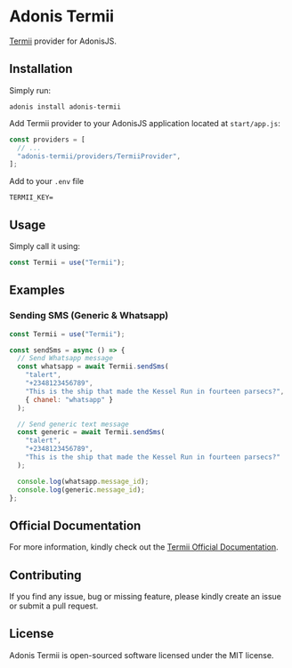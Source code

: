 # Adonis Termii

[Termii](https://www.termii.com) provider for AdonisJS.

## Installation

Simply run:

```
adonis install adonis-termii
```

Add Termii provider to your AdonisJS application located at `start/app.js`:

```js
const providers = [
  // ...
  "adonis-termii/providers/TermiiProvider",
];
```

Add to your `.env` file

```
TERMII_KEY=
```

## Usage

Simply call it using:

```js
const Termii = use("Termii");
```

## Examples

### Sending SMS (Generic & Whatsapp)

```js
const Termii = use("Termii");

const sendSms = async () => {
  // Send Whatsapp message
  const whatsapp = await Termii.sendSms(
    "talert",
    "+2348123456789",
    "This is the ship that made the Kessel Run in fourteen parsecs?",
    { chanel: "whatsapp" }
  );

  // Send generic text message
  const generic = await Termii.sendSms(
    "talert",
    "+2348123456789",
    "This is the ship that made the Kessel Run in fourteen parsecs?"
  );

  console.log(whatsapp.message_id);
  console.log(generic.message_id);
};
```

## Official Documentation

For more information, kindly check out the [Termii Official Documentation](https://developers.termii.com/messaging).

## Contributing

If you find any issue, bug or missing feature, please kindly create an issue or submit a pull request.

## License

Adonis Termii is open-sourced software licensed under the MIT license.
